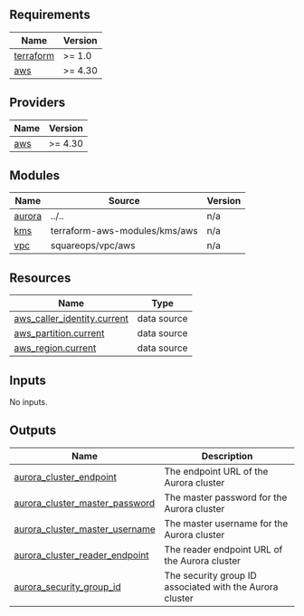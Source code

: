 <!-- BEGINNING OF PRE-COMMIT-TERRAFORM DOCS HOOK -->
## Requirements

| Name | Version |
|------|---------|
| <a name="requirement_terraform"></a> [terraform](#requirement\_terraform) | >= 1.0 |
| <a name="requirement_aws"></a> [aws](#requirement\_aws) | >= 4.30 |

## Providers

| Name | Version |
|------|---------|
| <a name="provider_aws"></a> [aws](#provider\_aws) | >= 4.30 |

## Modules

| Name | Source | Version |
|------|--------|---------|
| <a name="module_aurora"></a> [aurora](#module\_aurora) | ../.. | n/a |
| <a name="module_kms"></a> [kms](#module\_kms) | terraform-aws-modules/kms/aws | n/a |
| <a name="module_vpc"></a> [vpc](#module\_vpc) | squareops/vpc/aws | n/a |

## Resources

| Name | Type |
|------|------|
| [aws_caller_identity.current](https://registry.terraform.io/providers/hashicorp/aws/latest/docs/data-sources/caller_identity) | data source |
| [aws_partition.current](https://registry.terraform.io/providers/hashicorp/aws/latest/docs/data-sources/partition) | data source |
| [aws_region.current](https://registry.terraform.io/providers/hashicorp/aws/latest/docs/data-sources/region) | data source |

## Inputs

No inputs.

## Outputs

| Name | Description |
|------|-------------|
| <a name="output_aurora_cluster_endpoint"></a> [aurora\_cluster\_endpoint](#output\_aurora\_cluster\_endpoint) | The endpoint URL of the Aurora cluster |
| <a name="output_aurora_cluster_master_password"></a> [aurora\_cluster\_master\_password](#output\_aurora\_cluster\_master\_password) | The master password for the Aurora cluster |
| <a name="output_aurora_cluster_master_username"></a> [aurora\_cluster\_master\_username](#output\_aurora\_cluster\_master\_username) | The master username for the Aurora cluster |
| <a name="output_aurora_cluster_reader_endpoint"></a> [aurora\_cluster\_reader\_endpoint](#output\_aurora\_cluster\_reader\_endpoint) | The reader endpoint URL of the Aurora cluster |
| <a name="output_aurora_security_group_id"></a> [aurora\_security\_group\_id](#output\_aurora\_security\_group\_id) | The security group ID associated with the Aurora cluster |
<!-- END OF PRE-COMMIT-TERRAFORM DOCS HOOK -->
